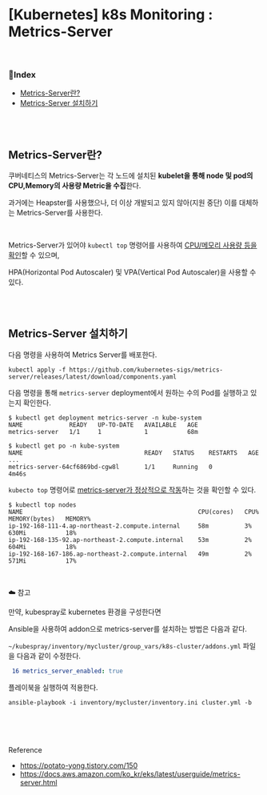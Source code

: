 # [Kubernetes] k8s Monitoring : Metrics-Server

<br>

### 📌Index

- [Metrics-Server란?](#metrics-server란)
-  [Metrics-Server 설치하기](#metrics-server-설치하기)

<br>

<br>

## Metrics-Server란?

쿠버네티스의 Metrics-Server는 각 노드에 설치된 **kubelet을 통해 node 및 pod의 CPU,Memory의 사용량 Metric을 수집**한다.

과거에는 Heapster를 사용했으나, 더 이상 개발되고 있지 않아(지원 중단) 이를 대체하는 Metrics-Server를 사용한다.

<br>

Metrics-Server가 있어야 `kubectl top` 명령어를 사용하여 <u>CPU/메모리 사용량 등을 확인</u>할 수 있으며,

HPA(Horizontal Pod Autoscaler) 및 VPA(Vertical Pod Autoscaler)을 사용할 수 있다.

<br>

<br>

## Metrics-Server 설치하기

다음 명령을 사용하여 Metrics Server를 배포한다.

```shell
kubectl apply -f https://github.com/kubernetes-sigs/metrics-server/releases/latest/download/components.yaml
```

다음 명령을 통해 `metrics-server` deployment에서 원하는 수의 Pod를 실행하고 있는지 확인한다.

```shell
$ kubectl get deployment metrics-server -n kube-system
NAME             READY   UP-TO-DATE   AVAILABLE   AGE
metrics-server   1/1     1            1           68m
```

```shell
$ kubectl get po -n kube-system
NAME                                  READY   STATUS    RESTARTS   AGE
...
metrics-server-64cf6869bd-cgw8l       1/1     Running   0          4m46s
```

`kubecto top` 명령어로 <u>metrics-server가 정상적으로 작동</u>하는 것을 확인할 수 있다. 

```shell
$ kubectl top nodes
NAME                                                 CPU(cores)   CPU%   MEMORY(bytes)   MEMORY%
ip-192-168-111-4.ap-northeast-2.compute.internal     58m          3%     630Mi           18%
ip-192-168-135-92.ap-northeast-2.compute.internal    53m          2%     604Mi           18%
ip-192-168-167-186.ap-northeast-2.compute.internal   49m          2%     571Mi           17%
```

<br>

☁️ 참고 

만약, kubespray로 kubernetes 환경을 구성한다면 

Ansible을 사용하여 addon으로 metrics-server를 설치하는 방법은 다음과 같다.

`﻿~/kubespray/inventory/mycluster/group_vars/k8s-cluster/addons.yml` 파일을 다음과 같이 수정한다.

```yaml
 16 metrics_server_enabled: true
```

플레이북을 실행하여 적용한다.

```shell
ansible-playbook -i inventory/mycluster/inventory.ini cluster.yml -b
```

<br>

<br>

<br>

Reference

- https://potato-yong.tistory.com/150
- https://docs.aws.amazon.com/ko_kr/eks/latest/userguide/metrics-server.html

<br>

<br>
